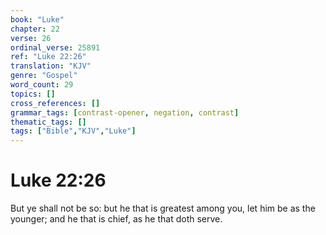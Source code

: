 ```yaml
---
book: "Luke"
chapter: 22
verse: 26
ordinal_verse: 25891
ref: "Luke 22:26"
translation: "KJV"
genre: "Gospel"
word_count: 29
topics: []
cross_references: []
grammar_tags: [contrast-opener, negation, contrast]
thematic_tags: []
tags: ["Bible","KJV","Luke"]
---
```


# Luke 22:26

But ye shall not be so: but he that is greatest among you, let him be as the younger; and he that is chief, as he that doth serve.
